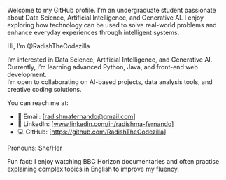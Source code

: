 Welcome to my GitHub profile. I'm an undergraduate student passionate about Data Science, Artificial Intelligence, and Generative AI. I enjoy exploring how technology can be used to solve real-world problems and enhance everyday experiences through intelligent systems.

Hi, I’m @RadishTheCodezilla

I’m interested in Data Science, Artificial Intelligence, and Generative AI.  
Currently, I’m learning advanced Python, Java, and front-end web development.  
I’m open to collaborating on AI-based projects, data analysis tools, and creative coding solutions.  

You can reach me at: 
- 📧 Email: [radishmafernando@gmail.com]
- 🔗 LinkedIn: [www.linkedin.com/in/radishma-fernando]
- 💻 GitHub: [https://github.com/RadishTheCodezilla]

Pronouns: She/Her  

Fun fact: I enjoy watching BBC Horizon documentaries and often practise explaining complex topics in English to improve my fluency.


<!---
RadishTheCodezilla/RadishTheCodezilla is a ✨ special ✨ repository because its `README.md` (this file) appears on your GitHub profile.
You can click the Preview link to take a look at your changes.
--->

